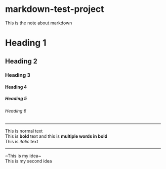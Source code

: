 # markdown-test-project
This is the note about markdown

# Heading 1
## Heading 2
### Heading 3
#### Heading 4
##### Heading 5
###### Heading 6

<hr/>

This is normal text <br/>
This is **bold** text and this is **multiple words in bold** <br/>
This is *italic* text <br/>

<hr/>

~This is my idea~ <br/>
This is my second idea <br/>
